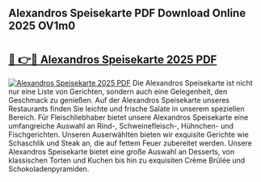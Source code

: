 ## Alexandros Speisekarte PDF Download Online 2025 OV1m0

# <h2><a href="http://gcc3rhl.nevu.top/?p=Alexandros+Speisekarte">🔗 👉🔴 Alexandros Speisekarte 2025 PDF</a></h2>

[![Alexandros Speisekarte 2025 PDF](https://i.imgur.com/dBaPXMq.png)](http://gcc3rhl.nevu.top/?p=Alexandros+Speisekarte)
Die Alexandros Speisekarte ist nicht nur eine Liste von Gerichten, sondern auch eine Gelegenheit, den Geschmack zu genießen. Auf der Alexandros Speisekarte unseres Restaurants finden Sie leichte und frische Salate in unserem speziellen Bereich. Für Fleischliebhaber bietet unsere Alexandros Speisekarte eine umfangreiche Auswahl an Rind-, Schweinefleisch-, Hühnchen- und Fischgerichten. Unseren Auserwählten bieten wir exquisite Gerichte wie Schaschlik und Steak an, die auf fettem Feuer zubereitet werden. Unsere Alexandros Speisekarte bietet eine große Auswahl an Desserts, von klassischen Torten und Kuchen bis hin zu exquisiten Crème Brûlée und Schokoladenpyramiden.
